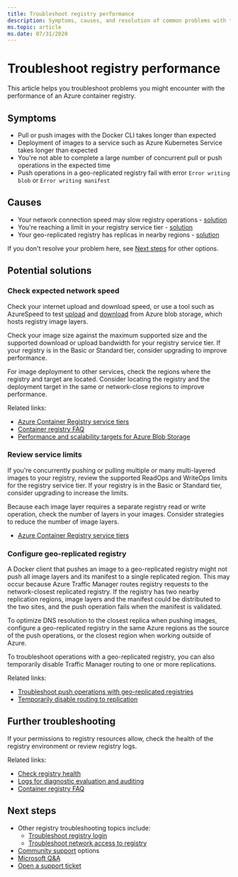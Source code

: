 ```yaml
---
title: Troubleshoot registry performance
description: Symptoms, causes, and resolution of common problems with the performance of a registry
ms.topic: article
ms.date: 07/31/2020
---
```


# Troubleshoot registry performance

This article helps you troubleshoot problems you might encounter with the performance of an Azure container registry. 

## Symptoms

* Pull or push images with the Docker CLI takes longer than expected
* Deployment of images to a service such as Azure Kubernetes Service takes longer than expected
* You're not able to complete a large number of concurrent pull or push operations in the expected time
* Push operations in a geo-replicated registry fail with error `Error writing blob` or `Error writing manifest`

## Causes

* Your network connection speed may slow registry operations - [solution](#check-expected-network-speed)
* You're reaching a limit in your registry service tier  - [solution](#review-service-limits)
* Your geo-replicated registry has replicas in nearby regions - [solution](#configure-geo-replicated-registry)

If you don't resolve your problem here, see [Next steps](#next-steps) for other options.

## Potential solutions

### Check expected network speed

Check your internet upload and download speed, or use a tool such as AzureSpeed to test [upload](https://www.azurespeed.com/Azure/Uploadß) and [download](https://www.azurespeed.com/Azure/Download) from Azure blob storage, which hosts registry image layers.

Check your image size against the maximum supported size and the supported download or upload bandwidth for your registry service tier. If your registry is in the Basic or Standard tier, consider upgrading to improve performance. 

For image deployment to other services, check the regions where the registry and target are located. Consider locating the registry and the deployment target in the same or network-close regions to improve performance.

Related links:

* [Azure Container Registry service tiers](container-registry-skus.md)
* [Container registry FAQ](container-registry-faq.md)
* [Performance and scalability targets for Azure Blob Storage](../storage/blobs/scalability-targets.md)

### Review service limits

If you're concurrently pushing or pulling multiple or many multi-layered images to your registry, review the supported ReadOps and WriteOps limits for the registry service tier. If your registry is in the Basic or Standard tier, consider upgrading to increase the limits.

Because each image layer requires a separate registry read or write operation, check the number of layers in your images. Consider strategies to reduce the number of image layers.

* [Azure Container Registry service tiers](container-registry-skus.md)

### Configure geo-replicated registry

A Docker client that pushes an image to a geo-replicated registry might not push all image layers and its manifest to a single replicated region. This may occur because Azure Traffic Manager routes registry requests to the network-closest replicated registry. If the registry has two nearby replication regions, image layers and the manifest could be distributed to the two sites, and the push operation fails when the manifest is validated.

To optimize DNS resolution to the closest replica when pushing images, configure a geo-replicated registry in the same Azure regions as the source of the push operations, or the closest region when working outside of Azure.

To troubleshoot operations with a geo-replicated registry, you can also temporarily disable Traffic Manager routing to one or more replications.


Related links:

* [Troubleshoot push operations with geo-replicated registries](container-registry-geo-replication.md#troubleshoot-push-operations-with-geo-replicated-registries)
* [Temporarily disable routing to replication](container-registry-geo-replication.md#temporarily-disable-routing-to-replication)

## Further troubleshooting

If your permissions to registry resources allow, check the health of the registry environment or review registry logs.

Related links:

* [Check registry health](container-registry-check-health.md)
* [Logs for diagnostic evaluation and auditing](container-registry-diagnostics-audit-logs.md)
* [Container registry FAQ](container-registry-faq.md)

## Next steps

* Other registry troubleshooting topics include:
  * [Troubleshoot registry login](container-registry-troubleshoot-login.md)
  * [Troubleshoot network access to registry](container-registry-troubleshoot-access.md)
* [Community support](https://azure.microsoft.com/support/community/) options
* [Microsoft Q&A](https://docs.microsoft.com/answers/products/)
* [Open a support ticket](https://azure.microsoft.com/support/create-ticket/)


